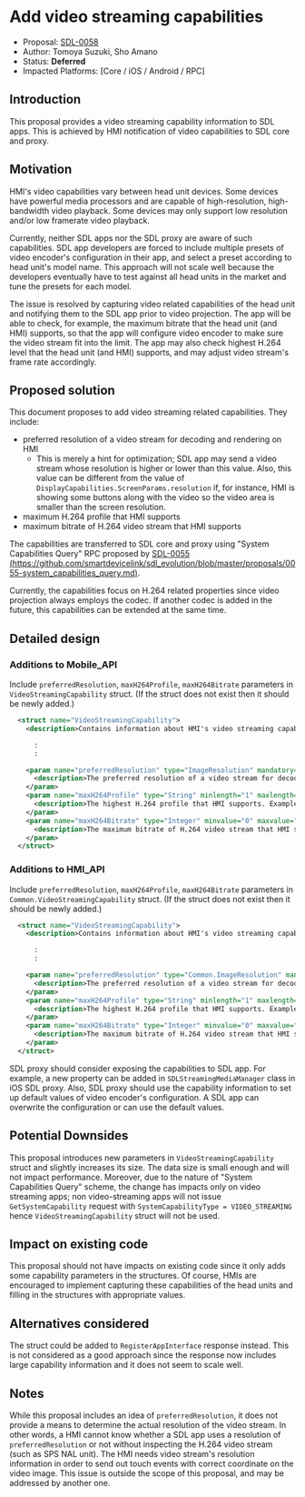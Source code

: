 # Add video streaming capabilities

* Proposal: [SDL-0058](0058-video-streaming-capabilities.md)
* Author: Tomoya Suzuki, Sho Amano
* Status: **Deferred**
* Impacted Platforms: [Core / iOS / Android / RPC]

## Introduction

This proposal provides a video streaming capability information to SDL apps. This is achieved by HMI notification of video capabilities to SDL core and proxy.

## Motivation

HMI's video capabilities vary between head unit devices. Some devices have powerful media processors and are capable of high-resolution, high-bandwidth video playback. Some devices may only support low resolution and/or low framerate video playback.

Currently, neither SDL apps nor the SDL proxy are aware of such capabilities. SDL app developers are forced to include multiple presets of video encoder's configuration in their app, and select a preset according to head unit's model name. This approach will not scale well because the developers eventually have to test against all head units in the market and tune the presets for each model.

The issue is resolved by capturing video related capabilities of the head unit and notifying them to the SDL app prior to video projection. The app will be able to check, for example, the maximum bitrate that the head unit (and HMI) supports, so that the app will configure video encoder to make sure the video stream fit into the limit. The app may also check highest H.264 level that the head unit (and HMI) supports, and may adjust video stream's frame rate accordingly.

## Proposed solution

This document proposes to add video streaming related capabilities. They include:
 - preferred resolution of a video stream for decoding and rendering on HMI
   * This is merely a hint for optimization; SDL app may send a video stream whose resolution is higher or lower than this value. Also, this value can be different from the value of `DisplayCapabilities.ScreenParams.resolution` if, for instance, HMI is showing some buttons along with the video so the video area is smaller than the screen resolution.
 - maximum H.264 profile that HMI supports
 - maximum bitrate of H.264 video stream that HMI supports

The capabilities are transferred to SDL core and proxy using "System Capabilities Query" RPC proposed by [SDL-0055 (https://github.com/smartdevicelink/sdl_evolution/blob/master/proposals/0055-system_capabilities_query.md)](https://github.com/smartdevicelink/sdl_evolution/blob/master/proposals/0055-system_capabilities_query.md).

Currently, the capabilities focus on H.264 related properties since video projection always employs the codec. If another codec is added in the future, this capabilities can be extended at the same time.

## Detailed design

### Additions to Mobile_API

Include `preferredResolution`, `maxH264Profile`, `maxH264Bitrate` parameters in `VideoStreamingCapability` struct. (If the struct does not exist then it should be newly added.)

```xml
  <struct name="VideoStreamingCapability">
    <description>Contains information about HMI's video streaming capabilities.</description>

      :
      :

    <param name="preferredResolution" type="ImageResolution" mandatory="false">
      <description>The preferred resolution of a video stream for decoding and rendering on HMI.</description>
    </param>
    <param name="maxH264Profile" type="String" minlength="1" maxlength="7" mandatory="false">
      <description>The highest H.264 profile that HMI supports. Examples: "1b", "3", "4.2".</description>
    </param>
    <param name="maxH264Bitrate" type="Integer" minvalue="0" maxvalue="2147483647" mandatory="false">
      <description>The maximum bitrate of H.264 video stream that HMI supports, in kbps.</description>
    </param>
  </struct>
```

### Additions to HMI_API

Include `preferredResolution`, `maxH264Profile`, `maxH264Bitrate` parameters in `Common.VideoStreamingCapability` struct. (If the struct does not exist then it should be newly added.)

```xml
  <struct name="VideoStreamingCapability">
    <description>Contains information about HMI's video streaming capabilities.</description>

      :
      :

    <param name="preferredResolution" type="Common.ImageResolution" mandatory="false">
      <description>The preferred resolution of a video stream for decoding and rendering on HMI.</description>
    </param>
    <param name="maxH264Profile" type="String" minlength="1" maxlength="7" mandatory="false">
      <description>The highest H.264 profile that HMI supports. Examples: "1b", "3", "4.2".</description>
    </param>
    <param name="maxH264Bitrate" type="Integer" minvalue="0" maxvalue="2147483647" mandatory="false">
      <description>The maximum bitrate of H.264 video stream that HMI supports, in kbps.</description>
    </param>
  </struct>
```

SDL proxy should consider exposing the capabilities to SDL app. For example, a new property can be added in `SDLStreamingMediaManager` class in iOS SDL proxy. Also, SDL proxy should use the capability information to set up default values of video encoder's configuration. A SDL app can overwrite the configuration or can use the default values.

## Potential Downsides

This proposal introduces new parameters in `VideoStreamingCapability` struct and slightly increases its size. The data size is small enough and will not impact performance. Moreover, due to the nature of "System Capabilities Query" scheme, the change has impacts only on video streaming apps; non video-streaming apps will not issue `GetSystemCapability` request with `SystemCapabilityType = VIDEO_STREAMING` hence `VideoStreamingCapability` struct will not be used.

## Impact on existing code

This proposal should not have impacts on existing code since it only adds some capability parameters in the structures. Of course, HMIs are encouraged to implement capturing these capabilities of the head units and filling in the structures with appropriate values.

## Alternatives considered

The struct could be added to `RegisterAppInterface` response instead. This is not considered as a good approach since the response now includes large capability information and it does not seem to scale well.

## Notes

While this proposal includes an idea of `preferredResolution`, it does not provide a means to determine the actual resolution of the video stream. In other words, a HMI cannot know whether a SDL app uses a resolution of `preferredResolution` or not without inspecting the H.264 video stream (such as SPS NAL unit). The HMI needs video stream's resolution information in order to send out touch events with correct coordinate on the video image. This issue is outside the scope of this proposal, and may be addressed by another one.
